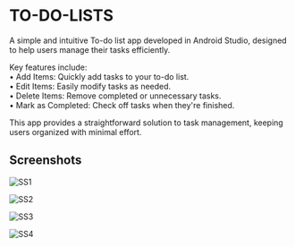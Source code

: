 # TO-DO-LISTS

A simple and intuitive To-do list app developed in Android Studio, designed to help users manage their tasks efficiently.<br>


Key features include:<br>
• Add Items: Quickly add tasks to your to-do list.<br>
• Edit Items: Easily modify tasks as needed.<br>
• Delete Items: Remove completed or unnecessary tasks.<br>
• Mark as Completed: Check off tasks when they're finished.<br>

This app provides a straightforward solution to task management, keeping users organized with minimal effort.<br>

## Screenshots

![SS1](https://github.com/arihantjain-aj/TO-DO-LISTS-CODSOFT/assets/121403074/ce676304-a2d0-4b1d-bfeb-c451f7ccc82a)

![SS2](https://github.com/arihantjain-aj/TO-DO-LISTS-CODSOFT/assets/121403074/ae7a9490-bfad-4760-a14f-a8bc8d08e4b7)

![SS3](https://github.com/arihantjain-aj/TO-DO-LISTS-CODSOFT/assets/121403074/779206c3-ebb7-40da-af9e-ec46e9d5425d)

![SS4](https://github.com/arihantjain-aj/TO-DO-LISTS-CODSOFT/assets/121403074/d3b0ef7b-9268-4d5e-9fb1-354d3f145995)




